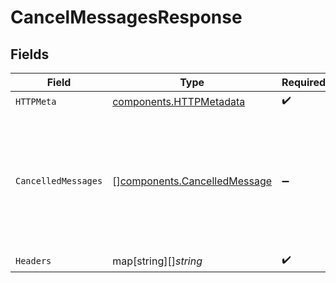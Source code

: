 # CancelMessagesResponse


## Fields

| Field                                                                                                                                            | Type                                                                                                                                             | Required                                                                                                                                         | Description                                                                                                                                      |
| ------------------------------------------------------------------------------------------------------------------------------------------------ | ------------------------------------------------------------------------------------------------------------------------------------------------ | ------------------------------------------------------------------------------------------------------------------------------------------------ | ------------------------------------------------------------------------------------------------------------------------------------------------ |
| `HTTPMeta`                                                                                                                                       | [components.HTTPMetadata](../../models/components/httpmetadata.md)                                                                               | :heavy_check_mark:                                                                                                                               | N/A                                                                                                                                              |
| `CancelledMessages`                                                                                                                              | [][components.CancelledMessage](../../models/components/cancelledmessage.md)                                                                     | :heavy_minus_sign:                                                                                                                               | The request was processed successfully. Please check the status of messages cancellation in `Status` property of each `CancelledMessage` object. |
| `Headers`                                                                                                                                        | map[string][]*string*                                                                                                                            | :heavy_check_mark:                                                                                                                               | N/A                                                                                                                                              |